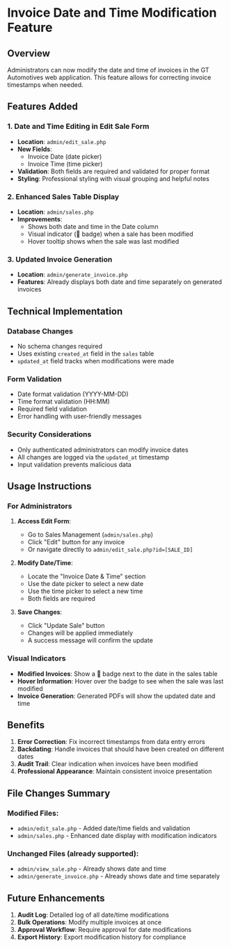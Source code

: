 # Invoice Date and Time Modification Feature

## Overview

Administrators can now modify the date and time of invoices in the GT Automotives web application. This feature allows for correcting invoice timestamps when needed.

## Features Added

### 1. Date and Time Editing in Edit Sale Form

- **Location**: `admin/edit_sale.php`
- **New Fields**:
  - Invoice Date (date picker)
  - Invoice Time (time picker)
- **Validation**: Both fields are required and validated for proper format
- **Styling**: Professional styling with visual grouping and helpful notes

### 2. Enhanced Sales Table Display

- **Location**: `admin/sales.php`
- **Improvements**:
  - Shows both date and time in the Date column
  - Visual indicator (📝 badge) when a sale has been modified
  - Hover tooltip shows when the sale was last modified

### 3. Updated Invoice Generation

- **Location**: `admin/generate_invoice.php`
- **Features**: Already displays both date and time separately on generated invoices

## Technical Implementation

### Database Changes

- No schema changes required
- Uses existing `created_at` field in the `sales` table
- `updated_at` field tracks when modifications were made

### Form Validation

- Date format validation (YYYY-MM-DD)
- Time format validation (HH:MM)
- Required field validation
- Error handling with user-friendly messages

### Security Considerations

- Only authenticated administrators can modify invoice dates
- All changes are logged via the `updated_at` timestamp
- Input validation prevents malicious data

## Usage Instructions

### For Administrators

1. **Access Edit Form**:

   - Go to Sales Management (`admin/sales.php`)
   - Click "Edit" button for any invoice
   - Or navigate directly to `admin/edit_sale.php?id=[SALE_ID]`

2. **Modify Date/Time**:

   - Locate the "Invoice Date & Time" section
   - Use the date picker to select a new date
   - Use the time picker to select a new time
   - Both fields are required

3. **Save Changes**:
   - Click "Update Sale" button
   - Changes will be applied immediately
   - A success message will confirm the update

### Visual Indicators

- **Modified Invoices**: Show a 📝 badge next to the date in the sales table
- **Hover Information**: Hover over the badge to see when the sale was last modified
- **Invoice Generation**: Generated PDFs will show the updated date and time

## Benefits

1. **Error Correction**: Fix incorrect timestamps from data entry errors
2. **Backdating**: Handle invoices that should have been created on different dates
3. **Audit Trail**: Clear indication when invoices have been modified
4. **Professional Appearance**: Maintain consistent invoice presentation

## File Changes Summary

### Modified Files:

- `admin/edit_sale.php` - Added date/time fields and validation
- `admin/sales.php` - Enhanced date display with modification indicators

### Unchanged Files (already supported):

- `admin/view_sale.php` - Already shows date and time
- `admin/generate_invoice.php` - Already shows date and time separately

## Future Enhancements

1. **Audit Log**: Detailed log of all date/time modifications
2. **Bulk Operations**: Modify multiple invoices at once
3. **Approval Workflow**: Require approval for date modifications
4. **Export History**: Export modification history for compliance
